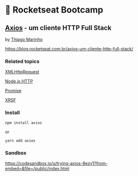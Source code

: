 # :rocket: Rocketseat Bootcamp

## [Axios](https://github.com/axios/axios) - um cliente HTTP Full Stack

by [Thiago Marinho](https://github.com/tgmarinho)  

https://blog.rocketseat.com.br/axios-um-cliente-http-full-stack/  

### Related topics

[XMLHttpRequest](https://developer.mozilla.org/pt-BR/docs/Web/API/XMLHttpRequest)  

[Node.js HTTP](https://nodejs.org/api/http.html)  

[Promise](https://developer.mozilla.org/en-US/docs/Web/JavaScript/Reference/Global_Objects/Promise)  

[XRSF](https://en.wikipedia.org/wiki/Cross-site_request_forgery)  

### Install

```
npm install axios
```

or  

```
yarn add axios
```

### Sandbox

https://codesandbox.io/s/trying-axios-8ezy1?from-embed=&file=/public/index.html